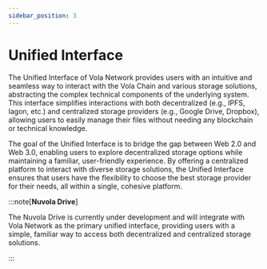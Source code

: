 ```yaml
---
sidebar_position: 3
---
```


# Unified Interface

The Unified Interface of Vola Network provides users with an intuitive and seamless way to interact with the Vola Chain and various storage solutions, abstracting the complex technical components of the underlying system. This interface simplifies interactions with both decentralized (e.g., IPFS, Iagon, etc.) and centralized storage providers (e.g., Google Drive, Dropbox), allowing users to easily manage their files without needing any blockchain or technical knowledge.

The goal of the Unified Interface is to bridge the gap between Web 2.0 and Web 3.0, enabling users to explore decentralized storage options while maintaining a familiar, user-friendly experience. By offering a centralized platform to interact with diverse storage solutions, the Unified Interface ensures that users have the flexibility to choose the best storage provider for their needs, all within a single, cohesive platform.

:::note[**Nuvola Drive**]

The Nuvola Drive is currently under development and will integrate with Vola Network as the primary unified interface, providing users with a simple, familiar way to access both decentralized and centralized storage solutions.

:::
